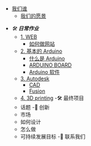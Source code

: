 <!-- 侧边栏 docs/_sidebar.md -->

+ [我们谁](AboutUs/TeamIntro.md)
   + [我们的愿景](AboutUS/Vision.md)
- *🛠 **日常作业***
   - [1. WEB]()
     - [如何做网站](https://www.nexmaker.com/doc/1projectmanage/webmethod.html)
   - [2. 基本的 Arduino](https://www.arduino.cc/)
     - [ 什么是 Arduino ](https://www.arduino.cc/en/Guide/Introduction/)
     - [ARDUINO BOARD]()
     - [Arduino 软件]()
   - [3. Autodesk]()
     - [CAD](Cad/IntroductionofCad.md)
     - [Fusion](Fusion/Fusion.md)
   - [4. 3D printing]()
-🛠 最终项目
   - 话题
   -🧠 创新
   - 市场
   - 如何设计
   - 怎么做
   - 可持续发展目标
-👥 联系我们 